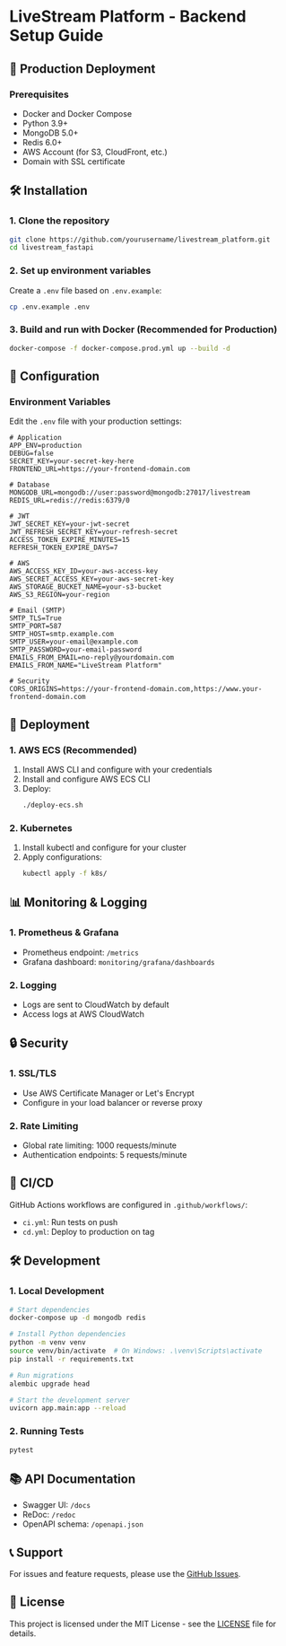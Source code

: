 # LiveStream Platform - Backend Setup Guide

## 🚀 Production Deployment

### Prerequisites

- Docker and Docker Compose
- Python 3.9+
- MongoDB 5.0+
- Redis 6.0+
- AWS Account (for S3, CloudFront, etc.)
- Domain with SSL certificate

## 🛠 Installation

### 1. Clone the repository
```bash
git clone https://github.com/yourusername/livestream_platform.git
cd livestream_fastapi
```

### 2. Set up environment variables
Create a `.env` file based on `.env.example`:
```bash
cp .env.example .env
```

### 3. Build and run with Docker (Recommended for Production)
```bash
docker-compose -f docker-compose.prod.yml up --build -d
```

## 🔧 Configuration

### Environment Variables
Edit the `.env` file with your production settings:

```env
# Application
APP_ENV=production
DEBUG=false
SECRET_KEY=your-secret-key-here
FRONTEND_URL=https://your-frontend-domain.com

# Database
MONGODB_URL=mongodb://user:password@mongodb:27017/livestream
REDIS_URL=redis://redis:6379/0

# JWT
JWT_SECRET_KEY=your-jwt-secret
JWT_REFRESH_SECRET_KEY=your-refresh-secret
ACCESS_TOKEN_EXPIRE_MINUTES=15
REFRESH_TOKEN_EXPIRE_DAYS=7

# AWS
AWS_ACCESS_KEY_ID=your-aws-access-key
AWS_SECRET_ACCESS_KEY=your-aws-secret-key
AWS_STORAGE_BUCKET_NAME=your-s3-bucket
AWS_S3_REGION=your-region

# Email (SMTP)
SMTP_TLS=True
SMTP_PORT=587
SMTP_HOST=smtp.example.com
SMTP_USER=your-email@example.com
SMTP_PASSWORD=your-email-password
EMAILS_FROM_EMAIL=no-reply@yourdomain.com
EMAILS_FROM_NAME="LiveStream Platform"

# Security
CORS_ORIGINS=https://your-frontend-domain.com,https://www.your-frontend-domain.com
```

## 🚀 Deployment

### 1. AWS ECS (Recommended)
1. Install AWS CLI and configure with your credentials
2. Install and configure AWS ECS CLI
3. Deploy:
   ```bash
   ./deploy-ecs.sh
   ```

### 2. Kubernetes
1. Install kubectl and configure for your cluster
2. Apply configurations:
   ```bash
   kubectl apply -f k8s/
   ```

## 📊 Monitoring & Logging

### 1. Prometheus & Grafana
- Prometheus endpoint: `/metrics`
- Grafana dashboard: `monitoring/grafana/dashboards`

### 2. Logging
- Logs are sent to CloudWatch by default
- Access logs at AWS CloudWatch

## 🔒 Security

### 1. SSL/TLS
- Use AWS Certificate Manager or Let's Encrypt
- Configure in your load balancer or reverse proxy

### 2. Rate Limiting
- Global rate limiting: 1000 requests/minute
- Authentication endpoints: 5 requests/minute

## 🔄 CI/CD

GitHub Actions workflows are configured in `.github/workflows/`:
- `ci.yml`: Run tests on push
- `cd.yml`: Deploy to production on tag

## 🛠 Development

### 1. Local Development
```bash
# Start dependencies
docker-compose up -d mongodb redis

# Install Python dependencies
python -m venv venv
source venv/bin/activate  # On Windows: .\venv\Scripts\activate
pip install -r requirements.txt

# Run migrations
alembic upgrade head

# Start the development server
uvicorn app.main:app --reload
```

### 2. Running Tests
```bash
pytest
```

## 📚 API Documentation

- Swagger UI: `/docs`
- ReDoc: `/redoc`
- OpenAPI schema: `/openapi.json`

## 📞 Support

For issues and feature requests, please use the [GitHub Issues](https://github.com/yourusername/livestream_platform/issues).

## 📄 License

This project is licensed under the MIT License - see the [LICENSE](LICENSE) file for details.
